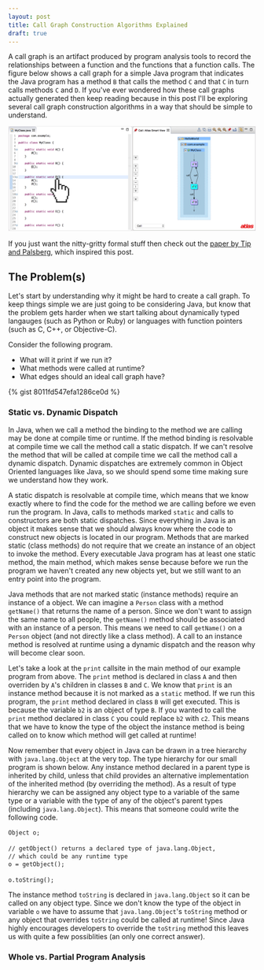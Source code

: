 ```yaml
---
layout: post
title: Call Graph Construction Algorithms Explained
draft: true
---
```


A call graph is an artifact produced by program analysis tools to record the relationships between a function and the functions that a function calls. The figure below shows a call graph for a simple Java program that indicates the Java program has a method `B` that calls the method `C` and that `C` in turn calls methods `C` and `D`. If you've ever wondered how these call graphs actually generated then keep reading because in this post I'll be exploring several call graph construction algorithms in a way that should be simple to understand.

![Atlas Call Graph](/images/posts/call-graph-construction-algorithms-explained/AtlasCallGraph.png)

If you just want the nitty-gritty formal stuff then check out the [paper by Tip and Palsberg](http://web.cs.ucla.edu/~palsberg/paper/oopsla00.pdf), which inspired this post.

## The Problem(s)

Let's start by understanding why it might be hard to create a call graph. To keep things simple we are just going to be considering Java, but know that the problem gets harder when we start talking about dynamically typed langauges (such as Python or Ruby) or languages with function pointers (such as C, C++, or Objective-C).

Consider the following program. 

- What will it print if we run it?
- What methods were called at runtime?
- What edges should an ideal call graph have?

{% gist 8011fd547efa1286ce0d %}

### Static vs. Dynamic Dispatch
In Java, when we call a method the binding to the method we are calling may be done at compile time or runtime. If the method binding is resolvable at compile time we call the method call a static dispatch. If we can't resolve the method that will be called at compile time we call the method call a dynamic dispatch. Dynamic dispatches are extremely common in Object Oriented languages like Java, so we should spend some time making sure we understand how they work.

A static dispatch is resolvable at compile time, which means that we know exactly where to find the code for the method we are calling before we even run the program. In Java, calls to methods marked `static` and calls to constructors are both static dispatches. Since everything in Java is an object it makes sense that we should always know where the code to construct new objects is located in our program. Methods that are marked static (class methods) do not require that we create an instance of an object to invoke the method. Every executable Java program has at least one static method, the main method, which makes sense because before we run the program we haven't created any new objects yet, but we still want to an entry point into the program.

Java methods that are not marked static (instance methods) require an instance of a object. We can imagine a `Person` class with a method `getName()` that returns the name of a person. Since we don't want to assign the same name to all people, the `getName()` method should be associated with an instance of a person. This means we need to call `getName()` on a `Person` object (and not directly like a class method). A call to an instance method is resolved at runtime using a dynamic dispatch and the reason why will become clear soon.

Let's take a look at the `print` callsite in the main method of our example program from above. The `print` method is declared in class `A` and then overriden by `A`'s children in classes `B` and `C`. We know that `print` is an instance method because it is not marked as a `static` method. If we run this program, the `print` method declared in class `B` will get executed.  This is because the variable `b2` is an object of type `B`. If you wanted to call the `print` method declared in class `C` you could replace `b2` with `c2`. This means that we have to know the type of the object the instance method is being called on to know which method will get called at runtime!

Now remember that every object in Java can be drawn in a tree hierarchy with `java.lang.Object` at the very top.  The type hierarchy for our small program is shown below.  Any instance method declared in a parent type is inherited by child, unless that child provides an alternative implementation of the inherited method (by overriding the method). As a result of type hierarchy we can be assigned any object type to a variable of the same type or a variable with the type of any of the object's parent types (including `java.lang.Object`). This means that someone could write the following code.

	Object o;
	
	// getObject() returns a declared type of java.lang.Object,
	// which could be any runtime type
	o = getObject();
	
	o.toString();

The instance method `toString` is declared in `java.lang.Object` so it can be called on any object type. Since we don't know the type of the object in variable `o` we have to assume that `java.lang.Object`'s `toString` method or any object that overrides `toString` could be called at runtime! Since Java highly encourages developers to override the `toString` method this leaves us with quite a few possiblities (an only one correct answer).

### Whole vs. Partial Program Analysis